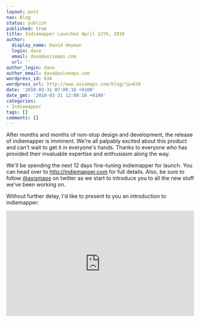 ```yaml
---
layout: post
nav: Blog
status: publish
published: true
title: Indiemapper Launches April 12th, 2010
author:
  display_name: David Heyman
  login: dave
  email: dave@axismaps.com
  url: ''
author_login: dave
author_email: dave@axismaps.com
wordpress_id: 634
wordpress_url: http://www.axismaps.com/blog/?p=634
date: '2010-03-31 07:00:16 +0100'
date_gmt: '2010-03-31 12:00:16 +0100'
categories:
- Indiemapper
tags: []
comments: []
---
```

<p>After months and months of non-stop design and development, the release of indiemapper is imminent. We're all palpably excited about this product and can't wait to get it in everyone's hands. Thanks to everyone who has provided their invaluable expertise and enthusiasm along the way.</p>
<p>We'll be spending the next 12 days fine-tuning indiemapper for launch. You can head over to <a href="http://indiemapper.com" target="_blank">http://indiemapper.com</a> for full details. Also, be sure to follow <a href="http://twitter.com/axismaps" target="_blank">@axismaps</a> on twitter as we start to introduce you to all the new stuff we've been working on.</p>
<p>Without further delay, I'd like to present to you an introduction to indiemapper:</p>
<iframe src="https://player.vimeo.com/video/158641532" width="500" height="281" frameborder="0" webkitallowfullscreen mozallowfullscreen allowfullscreen></iframe>
